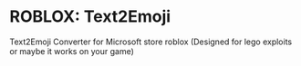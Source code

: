 # ROBLOX: Text2Emoji
Text2Emoji Converter for Microsoft store roblox (Designed for lego exploits or maybe it works on your game)
